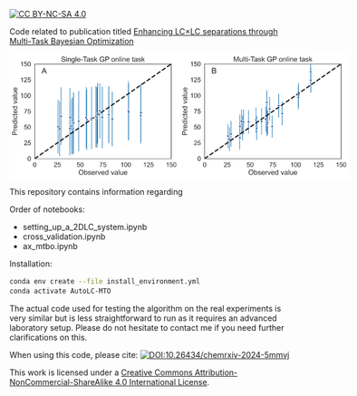 [![CC BY-NC-SA 4.0][cc-by-nc-sa-shield]][cc-by-nc-sa]

Code related to publication titled [Enhancing LC×LC separations through Multi-Task Bayesian Optimization](https://doi.org/10.26434/chemrxiv-2024-5mmvj)

<div style="display: flex; justify-content: space-between;">
  <img src="/figures/cross_val_single_task.png" width="300"/>
  <img src="/figures/cross_val_multi_task.png" width="300"/>
</div>


This repository contains information regarding 

Order of notebooks:

- setting_up_a_2DLC_system.ipynb
- cross_validation.ipynb
- ax_mtbo.ipynb

Installation:
```bash
conda env create --file install_environment.yml
conda activate AutoLC-MTO
```

The actual code used for testing the algorithm on the real experiments is very similar but is less straightforward to run as it requires an advanced laboratory setup. Please do not hesitate to contact me if you need further clarifications on this.

When using this code, please cite: [![DOI:10.26434/chemrxiv-2024-5mmvj](http://img.shields.io/badge/DOI-10.26434/chemrxiv.2024.5mmvj.B31B1B.svg)](https://doi.org/10.26434/chemrxiv-2024-5mmvj)

This work is licensed under a
[Creative Commons Attribution-NonCommercial-ShareAlike 4.0 International License][cc-by-nc-sa].

[cc-by-nc-sa]: http://creativecommons.org/licenses/by-nc-sa/4.0/
[cc-by-nc-sa-image]: https://licensebuttons.net/l/by-nc-sa/4.0/88x31.png
[cc-by-nc-sa-shield]: https://img.shields.io/badge/License-CC%20BY--NC--SA%204.0-lightgrey.svg
